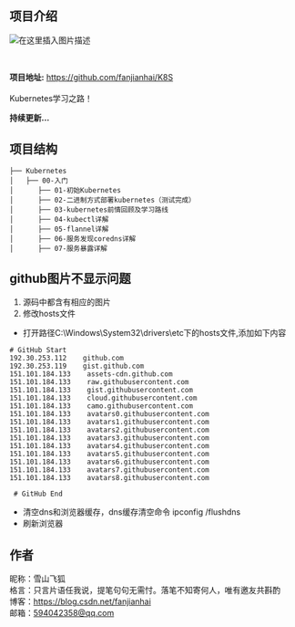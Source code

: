 ## 项目介绍

![在这里插入图片描述](https://img-blog.csdnimg.cn/20200818191122258.png?x-oss-process=image/watermark,type_ZmFuZ3poZW5naGVpdGk,shadow_10,text_aHR0cHM6Ly9ibG9nLmNzZG4ubmV0L2ZhbmppYW5oYWk=,size_16,color_FFFFFF,t_70#pic_center)




<br/>

**项目地址:** https://github.com/fanjianhai/K8S
<br/><br/> Kubernetes学习之路！

**持续更新...** 

## 项目结构

```
├── Kubernetes
│   ├── 00-入门
│      ├── 01-初始Kubernetes
│      ├── 02-二进制方式部署kubernetes（测试完成）
│      ├── 03-kubernetes前情回顾及学习路线
│      ├── 04-kubectl详解
│      ├── 05-flannel详解
│      ├── 06-服务发现coredns详解
│      ├── 07-服务暴露详解
```

## github图片不显示问题
1. 源码中都含有相应的图片
2. 修改hosts文件
- 打开路径C:\Windows\System32\drivers\etc下的hosts文件,添加如下内容
```
# GitHub Start 
192.30.253.112    github.com 
192.30.253.119    gist.github.com
151.101.184.133    assets-cdn.github.com
151.101.184.133    raw.githubusercontent.com
151.101.184.133    gist.githubusercontent.com
151.101.184.133    cloud.githubusercontent.com
151.101.184.133    camo.githubusercontent.com
151.101.184.133    avatars0.githubusercontent.com
151.101.184.133    avatars1.githubusercontent.com
151.101.184.133    avatars2.githubusercontent.com
151.101.184.133    avatars3.githubusercontent.com
151.101.184.133    avatars4.githubusercontent.com
151.101.184.133    avatars5.githubusercontent.com
151.101.184.133    avatars6.githubusercontent.com
151.101.184.133    avatars7.githubusercontent.com
151.101.184.133    avatars8.githubusercontent.com
 
 # GitHub End
```
- 清空dns和浏览器缓存，dns缓存清空命令 ipconfig /flushdns
- 刷新浏览器

## 作者
昵称：雪山飞狐<br/>
格言：只言片语任我说，提笔句句无需忖。落笔不知寄何人，唯有邀友共斟酌<br/>
博客：https://blog.csdn.net/fanjianhai <br/>
邮箱：594042358@qq.com <br/>

